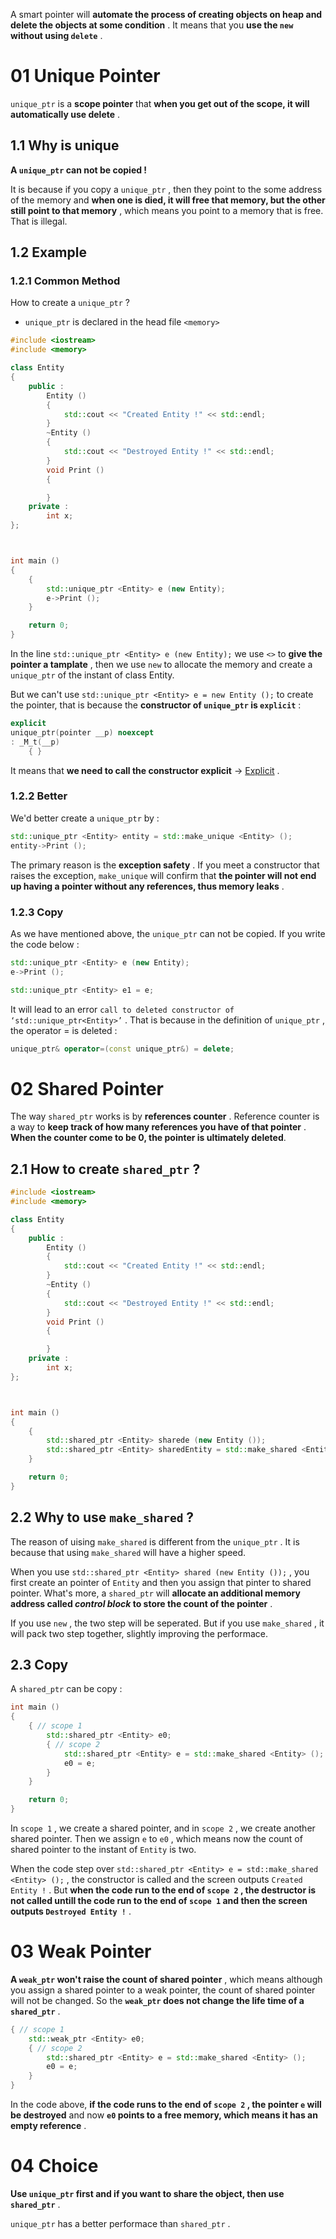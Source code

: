 A smart pointer will **automate the process of creating objects on heap and delete the objects at some condition** . It means that you **use the `new` without using `delete`** . 

# 01 Unique Pointer

`unique_ptr` is a **scope pointer** that **when you get out of the scope, it will automatically use delete** .

## 1.1 Why is unique

**A `unique_ptr` can not be copied !** 

It is because if you copy a `unique_ptr` , then they point to the some address of the memory and **when one is died, it will free that memory, but the other still point to that memory** , which means you point to a memory that is free. That is illegal.

## 1.2 Example

### 1.2.1 Common Method

How to create a `unique_ptr` ?

- `unique_ptr` is declared in the head file `<memory>` 

```C++
#include <iostream>
#include <memory>

class Entity
{
	public :
		Entity ()
		{
			std::cout << "Created Entity !" << std::endl;
		}
		~Entity ()
		{
			std::cout << "Destroyed Entity !" << std::endl;
		}
		void Print ()
		{

		}
	private :
		int x;
};



int main ()
{
	{
		std::unique_ptr <Entity> e (new Entity);
		e->Print ();
	}

	return 0;
}
```

In the line `std::unique_ptr <Entity> e (new Entity);` we use `<>` to **give the pointer a tamplate** , then we use `new` to allocate the memory and create a `unique_ptr` of the instant of class Entity.

But we can't use `std::unique_ptr <Entity> e = new Entity ();` to create the pointer, that is because the **constructor of `unique_ptr` is `explicit`** : 

```C++
explicit
unique_ptr(pointer __p) noexcept
: _M_t(__p)
	{ }
```

It means that **we need to call the constructor explicit** -> [Explicit](../02%20Class/10.%20Implicit%20and%20Explicit.md#10.2%20Explicit) .

### 1.2.2 Better

We'd better create a `unique_ptr` by : 

```C++
std::unique_ptr <Entity> entity = std::make_unique <Entity> ();
entity->Print ();
```

The primary reason is the **exception safety** . If you meet a constructor that raises the exception,  `make_unique` will confirm that **the pointer will not end up having a pointer without any references, thus memory leaks** .

### 1.2.3 Copy

As we have mentioned above, the `unique_ptr` can not be copied. If you write the code below : 

```C++
std::unique_ptr <Entity> e (new Entity);
e->Print ();

std::unique_ptr <Entity> e1 = e;
```

It will lead to an error `call to deleted constructor of ‘std::unique_ptr<Entity>’` . That is because in the definition of `unique_ptr` , the operator = is deleted : 

```C++
unique_ptr& operator=(const unique_ptr&) = delete;
```
# 02 Shared Pointer

The way `shared_ptr` works is by **references counter** . Reference counter is a way to **keep track of how many references you have of that pointer** . **When the counter come to be 0, the pointer is ultimately deleted**. 

## 2.1 How to create `shared_ptr` ?

```C++
#include <iostream>
#include <memory>

class Entity
{
	public :
		Entity ()
		{
			std::cout << "Created Entity !" << std::endl;
		}
		~Entity ()
		{
			std::cout << "Destroyed Entity !" << std::endl;
		}
		void Print ()
		{

		}
	private :
		int x;
};



int main ()
{
	{
		std::shared_ptr <Entity> sharede (new Entity ());
		std::shared_ptr <Entity> sharedEntity = std::make_shared <Entity> ();
	}

	return 0;
}
```

## 2.2 Why to use `make_shared` ?

The reason of uising `make_shared` is different from the `unique_ptr` . It is because that using `make_shared` will have a higher speed.

When you use `std::shared_ptr <Entity> shared (new Entity ());` , you first create an pointer of `Entity` and then you assign that pinter to shared pointer. What's more, a `shared_ptr` will **allocate an additional memory address called *control block* to store the count of the pointer** . 

If you use `new` , the two step will be seperated. But if you use `make_shared` , it will pack two step together, slightly improving the performace. 

## 2.3 Copy

A `shared_ptr` can be copy : 

```C++
int main ()
{
	{ // scope 1
		std::shared_ptr <Entity> e0;
		{ // scope 2
			std::shared_ptr <Entity> e = std::make_shared <Entity> ();
			e0 = e;
		}
	}

	return 0;
}
```

In `scope 1` , we create a shared pointer, and in `scope 2` , we create another shared pointer. Then we assign `e` to `e0` , which means now the count of shared pointer to the instant of `Entity` is two.

When the code step over `std::shared_ptr <Entity> e = std::make_shared <Entity> ();` , the constructor is called and the screen outputs `Created Entity !` . But **when the code run to the end of `scope 2` , the destructor is not called untill the code run to the end of `scope 1` and then the screen outputs `Destroyed Entity !`**  .

# 03 Weak Pointer

**A `weak_ptr` won't raise the count of shared pointer** , which means although you assign a shared pointer to a weak pointer, the count of shared pointer will not be changed. So the **`weak_ptr` does not change the life time of a `shared_ptr`** .

```C++
{ // scope 1
	std::weak_ptr <Entity> e0;
	{ // scope 2
		std::shared_ptr <Entity> e = std::make_shared <Entity> ();
		e0 = e;
	}
}
```

In the code above, **if the code runs to the end of `scope 2` , the pointer `e` will be destroyed** and now **`e0` points to a free memory, which means it has an empty reference** .

# 04 Choice

**Use `unique_ptr` first and if you want to share the object, then use `shared_ptr`** .

`unique_ptr` has a better performace than `shared_ptr` .
